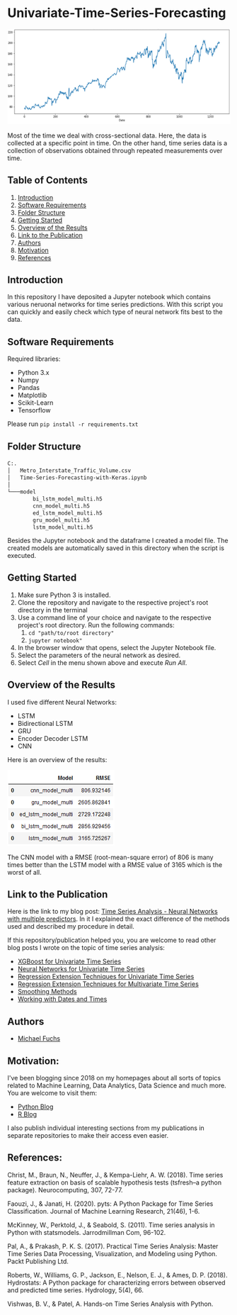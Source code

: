 
# Univariate-Time-Series-Forecasting


![main_image](images/main_image.png)

Most of the time we deal with cross-sectional data. Here, the data is collected at a specific point in time. On the other hand, time series data is a collection of observations obtained through repeated measurements over time. 


## Table of Contents
1. [Introduction](#introduction)
2. [Software Requirements](#software_requirements)
3. [Folder Structure](#folder_structure)
4. [Getting Started](#getting_started)
5. [Overview of the Results](#overview)
6. [Link to the Publication](#link_publication)    
7. [Authors](#authors)
8. [Motivation](#motivation)
9. [References](#ref)



<a name="introduction"></a>

## Introduction

In this repository I have deposited a Jupyter notebook which contains various neruonal networks for time series predictions. 
With this script you can quickly and easily check which type of neural network fits best to the data.

<a name="software_requirements"></a>

## Software Requirements

Required libraries:

+ Python 3.x
+ Numpy
+ Pandas
+ Matplotlib
+ Scikit-Learn
+ Tensorflow


Please run ```pip install -r requirements.txt```



<a name="folder_structure"></a>

## Folder Structure

```
C:.
│   Metro_Interstate_Traffic_Volume.csv
│   Time-Series-Forecasting-with-Keras.ipynb
│
└───model
        bi_lstm_model_multi.h5
        cnn_model_multi.h5
        ed_lstm_model_multi.h5
        gru_model_multi.h5
        lstm_model_multi.h5
```

Besides the Jupyter notebook and the dataframe I created a model file.
The created models are automatically saved in this directory when the script is executed.



<a name="getting_started"></a>

## Getting Started

1. Make sure Python 3 is installed.
2. Clone the repository and navigate to the respective project's root directory in the terminal
3. Use a command line of your choice and navigate to the respective project's root directory. Run the following commands:
    1. ```cd "path/to/root directory"```
    2. ```jupyter notebook"```
4. In the browser window that opens, select the Jupyter Notebook file.
5. Select the parameters of the neural network as desired.
6. Select *Cell* in the menu shown above and execute *Run All*.


<a name="overview"></a>

## Overview of the Results

I used five different Neural Networks:

+ LSTM
+ Bidirectional LSTM
+ GRU
+ Encoder Decoder LSTM
+ CNN

Here is an overview of the results:

![overview_results](images/overview_results.png)

The CNN model with a RMSE (root-mean-square error) of 806 is many times better than the LSTM model with a RMSE value of 3165 which is the worst of all.
 

<a name="link_publication"></a>

## Link to the Publication

Here is the link to my blog post: [Time Series Analysis - Neural Networks with multiple predictors](https://michael-fuchs-python.netlify.app/2020/11/04/time-series-analysis-neural-networks-with-multiple-predictors/). In it I explained the exact difference of the methods used and described my procedure in detail.

If this repository/publication helped you, you are welcome to read other blog posts I wrote on the topic of time series analysis: 

+ [XGBoost for Univariate Time Series](https://michael-fuchs-python.netlify.app/2020/11/10/time-series-analysis-xgboost-for-univariate-time-series/)
+ [Neural Networks for Univariate Time Series](https://michael-fuchs-python.netlify.app/2020/11/01/time-series-analysis-neural-networks-for-forecasting-univariate-variables/)
+ [Regression Extension Techniques for Univariate Time Series](https://michael-fuchs-python.netlify.app/2020/10/29/time-series-analysis-regression-extension-techniques-for-forecasting-multivariate-variables/)
+ [Regression Extension Techniques for Multivariate Time Series](https://michael-fuchs-python.netlify.app/2020/10/27/time-series-analysis-regression-extension-techniques-for-forecasting-univariate-variables/)
+ [Smoothing Methods](https://michael-fuchs-python.netlify.app/2020/10/23/time-series-analysis-smoothing-methods/)
+ [Working with Dates and Times](https://michael-fuchs-python.netlify.app/2020/10/19/time-series-analysis-working-with-dates-and-times/)



<a name="authors"></a>

## Authors

+ [Michael Fuchs](https://github.com/MFuchs1989)

<a name="motivation"></a>

## Motivation: 

I've been blogging since 2018 on my homepages about all sorts of topics related to Machine Learning, Data Analytics, Data Science and much more.
You are welcome to visit them:

+ [Python Blog](https://michael-fuchs-python.netlify.app/)
+ [R Blog](https://michael-fuchs.netlify.app/)

I also publish individual interesting sections from my publications in separate repositories to make their access even easier. 


<a name="ref"></a>

## References: 

Christ, M., Braun, N., Neuffer, J., & Kempa-Liehr, A. W. (2018). Time series feature extraction on basis of scalable hypothesis tests (tsfresh–a python package). Neurocomputing, 307, 72-77.

Faouzi, J., & Janati, H. (2020). pyts: A Python Package for Time Series Classification. Journal of Machine Learning Research, 21(46), 1-6.

McKinney, W., Perktold, J., & Seabold, S. (2011). Time series analysis in Python with statsmodels. Jarrodmillman Com, 96-102.

Pal, A., & Prakash, P. K. S. (2017). Practical Time Series Analysis: Master Time Series Data Processing, Visualization, and Modeling using Python. Packt Publishing Ltd.

Roberts, W., Williams, G. P., Jackson, E., Nelson, E. J., & Ames, D. P. (2018). Hydrostats: A Python package for characterizing errors between observed and predicted time series. Hydrology, 5(4), 66.

Vishwas, B. V., & Patel, A. Hands-on Time Series Analysis with Python.
